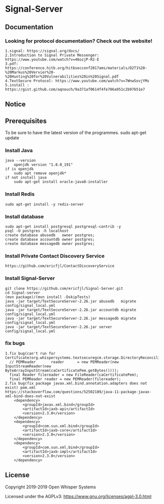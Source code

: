 Signal-Server
=================

Documentation
-------------

### Looking for protocol documentation? Check out the website!
    1.signal: https://signal.org/docs/
    2.Introduction to Signal Private Messenger: https://www.youtube.com/watch?v=46ozjP-R2-E
    3.pdf: https://conference.hitb.org/hitbsecconf2017ams/materials/D2T1%20-%20Markus%20Vervier%20-%20Hunting%20for%20Vulnerabilities%20in%20Signal.pdf
    4.TextSecure Protocol: https://www.youtube.com/watch?v=7WnwSovjYMs
    5.install : https://gist.github.com/aqnouch/9a371af0614f4fe706a951c2b97651e7


Notice
------------

## Prerequisites
To be sure to have the latest version of the programmes.
	sudo apt-get update 

### Install Java
    java --version
        openjdk version "1.8.0_191"
    if is openjdk
        sudo apt remove openjdk*
    if not install java
        sudo apt-get install oracle-java8-installer

### Install Redis
	sudo apt-get install -y redis-server

### Install database
	sudo apt-get install postgresql postgresql-contrib -y
    psql -U postgres -h localhost
    create database abusedb   owner postgres;
    create database accountdb owner postgres;
    create database messagedb owner postgres;

### Install Private Contact Discovery Service
    https://github.com/ericfjl/ContactDiscoveryService

### Install Signal-Server
    git clone https://github.com/ericfjl/Signal-Server.git
    cd Signal-server
    (mvn package)/(mvn install -DskipTests)
    java -jar target/TextSecureServer-2.26.jar abusedb   migrate config/signal_local.yml
    java -jar target/TextSecureServer-2.26.jar accountdb migrate config/signal_local.yml
    java -jar target/TextSecureServer-2.26.jar messagedb migrate config/signal_local.yml
    java -jar target/TextSecureServer-2.26.jar server config/signal_local.yml


### fix bugs
    1.fix bug(can't run for Certificate)org.whispersystems.textsecuregcm.storage.DirectoryReconciliationClient
      // PEMReader       reader      = new PEMReader(new InputStreamReader(new ByteArrayInputStream(caCertificatePem.getBytes())));
      final Reader filereader = new FileReader(caCertificatePem);
      final PEMReader reader = new PEMReader(filereader);
    2.fix bug(fix package javax.xml.bind.annotation.adapters does not exist) pom.xml
    https://stackoverflow.com/questions/52502189/java-11-package-javax-xml-bind-does-not-exist
        <dependency>
            <groupId>javax.xml.bind</groupId>
            <artifactId>jaxb-api</artifactId>
            <version>2.3.0</version>
        </dependency>
        <dependency>
            <groupId>com.sun.xml.bind</groupId>
            <artifactId>jaxb-core</artifactId>
            <version>2.3.0</version>
        </dependency>
        <dependency>
            <groupId>com.sun.xml.bind</groupId>
            <artifactId>jaxb-impl</artifactId>
            <version>2.3.0</version>
        </dependency>



License
---------------------

Copyright 2019-2019 Open Whisper Systems

Licensed under the AGPLv3: https://www.gnu.org/licenses/agpl-3.0.html
